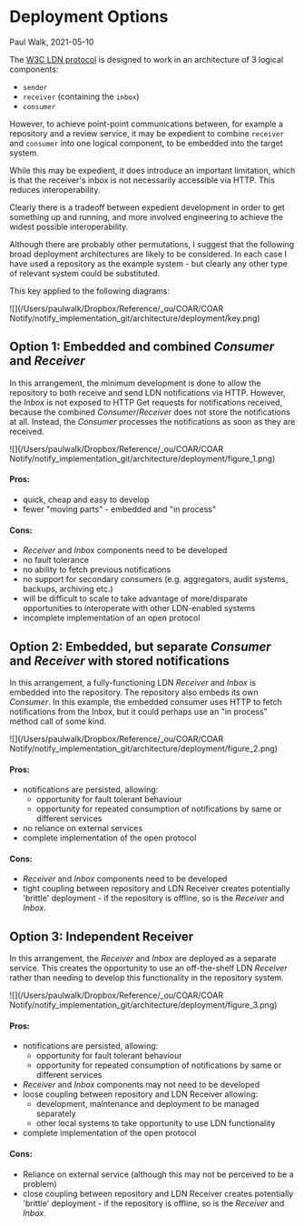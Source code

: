 # Deployment Options

Paul Walk, 2021-05-10

The [W3C LDN protocol](https://www.w3.org/TR/2017/REC-ldn-20170502/) is designed to work in an architecture of 3 logical components:

* `sender`
* `receiver` (containing the `inbox`)
* `consumer`

However, to achieve point-point communications between, for example a repository and a review service, it may be expedient to combine `receiver` and `consumer` into  one logical component, to be embedded into the target system.

While this may be expedient, it does introduce an important limitation, which  is that the receiver's inbox is not necessarily accessible via HTTP. This reduces interoperability.

Clearly there is a tradeoff between expedient development in order to get something up and running, and more involved engineering to achieve the widest possible interoperability.

Although there are probably other permutations, I suggest that the following broad deployment architectures are likely to be considered. In each case I have used a repository as the example system - but clearly any other type of relevant system could be substituted.

This key applied to the following diagrams:

![](/Users/paulwalk/Dropbox/Reference/_ou/COAR/COAR Notify/notify_implementation_git/architecture/deployment/key.png)

## Option 1: Embedded and combined *Consumer* and *Receiver*

In this arrangement, the minimum development is done to allow the repository to both receive and send LDN notifications via HTTP. However, the *Inbox* is not exposed to HTTP Get requests for notifications received, because the combined *Consumer*/*Receiver* does not store the notifications at all. Instead, the *Consumer* processes the notifications as soon as they are received.

![](/Users/paulwalk/Dropbox/Reference/_ou/COAR/COAR Notify/notify_implementation_git/architecture/deployment/figure_1.png)

#### Pros:

* quick, cheap and easy to develop
* fewer "moving parts" - embedded and "in process"

#### Cons:

* *Receiver* and *Inbox* components need to be developed
* no fault tolerance
* no ability to fetch previous notifications
* no support for secondary consumers (e.g. aggregators, audit systems, backups, archiving etc.)
* will be difficult to scale to take advantage of more/disparate opportunities to interoperate with other LDN-enabled systems
* incomplete implementation of an open protocol



## Option 2: Embedded, but separate *Consumer* and *Receiver* with stored notifications

In this arrangement, a fully-functioning LDN *Receiver* and *Inbox* is embedded into the repository. The repository also embeds its own *Consumer*. In this example, the embedded consumer uses HTTP to fetch notifications from the Inbox, but it could perhaps use an "in process" method call of some kind.

![](/Users/paulwalk/Dropbox/Reference/_ou/COAR/COAR Notify/notify_implementation_git/architecture/deployment/figure_2.png)

#### Pros:

* notifications are persisted, allowing:
  * opportunity for fault tolerant behaviour
  * opportunity for repeated consumption of notifications by same or different services
* no reliance on external services
* complete implementation of the open protocol

#### Cons:

* *Receiver* and *Inbox* components need to be developed
* tight coupling between repository and LDN Receiver creates potentially 'brittle' deployment - if the repository is offline, so is the *Receiver* and *Inbox*.



## Option 3: Independent Receiver

In this arrangement, the *Receiver* and *Inbox* are deployed as a separate service. This creates the opportunity to use an off-the-shelf LDN *Receiver* rather than needing to develop this functionality in the repository system.

![](/Users/paulwalk/Dropbox/Reference/_ou/COAR/COAR Notify/notify_implementation_git/architecture/deployment/figure_3.png)

#### Pros:

* notifications are persisted, allowing:
  * opportunity for fault tolerant behaviour
  * opportunity for repeated consumption of notifications by same or different services
* *Receiver* and *Inbox* components may not need to be developed
* loose coupling between repository and LDN Receiver allowing:
  * development, maintenance and deployment to be managed separately
  * other local systems to take opportunity to use LDN functionality
* complete implementation of the open protocol

#### Cons:

* Reliance on external service (although this may not be perceived to be a problem)
* close coupling between repository and LDN Receiver creates potentially 'brittle' deployment - if the repository is offline, so is the *Receiver* and *Inbox*.